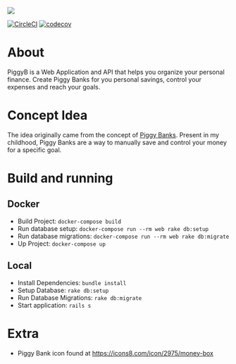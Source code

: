 ![](https://user-images.githubusercontent.com/4305837/39401430-889229ca-4b1b-11e8-8d6a-6ff20438ef8e.png)

[![CircleCI](https://circleci.com/bb/gabrielqueiroz/piggyb.svg?style=svg&circle-token=fcf5b3e2909c0a90ad79a5b6c9cc9ec06e67409d)](https://circleci.com/bb/gabrielqueiroz/piggyb)
[![codecov](https://codecov.io/bb/gabrielqueiroz/piggyb/branch/master/graph/badge.svg?token=r55jC2x5G8)](https://codecov.io/bb/gabrielqueiroz/piggyb)

# About

PiggyB is a Web Application and API that helps you organize your personal finance.
Create Piggy Banks for you personal savings, control your expenses and reach your goals.

# Concept Idea

The idea originally came from the concept of [Piggy Banks](https://en.wikipedia.org/wiki/Piggy_bank).
Present in my childhood, Piggy Banks are a way to manually save and control your money for a specific goal.

# Build and running

## Docker

- Build Project: `docker-compose build`
- Run database setup: `docker-compose run --rm web rake db:setup`
- Run database migrations: `docker-compose run --rm web rake db:migrate`
- Up Project: `docker-compose up`

## Local

- Install Dependencies: `bundle install`
- Setup Database: `rake db:setup`
- Run Database Migrations: `rake db:migrate`
- Start application: `rails s`

# Extra

- Piggy Bank icon found at https://icons8.com/icon/2975/money-box
